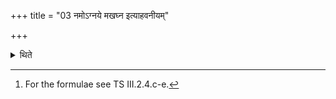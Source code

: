 +++
title = "03 नमोऽग्नये मखघ्न इत्याहवनीयम्"

+++

<details><summary>थिते</summary>

3. With namo'gnaye ... he stands praising near the Āhavanīya; with namo rudrāya... the Āgnidhrīya; with nama indrāya... the Hotrīya.[^1]   

[^1]: For the formulae see TS III.2.4.c-e.  
</details>
